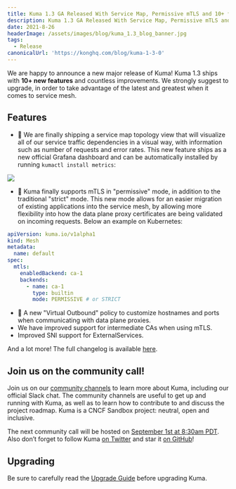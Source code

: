 ```yaml
---
title: Kuma 1.3 GA Released With Service Map, Permissive mTLS and 10+ features.
description: Kuma 1.3 GA Released With Service Map, Permissive mTLS and 10+ features.
date: 2021-8-26
headerImage: /assets/images/blog/kuma_1.3_blog_banner.jpg
tags:
  - Release
canonicalUrl: 'https://konghq.com/blog/kuma-1-3-0'
---
```


We are happy to announce a new major release of Kuma! Kuma 1.3 ships with **10+ new features** and countless improvements. We strongly suggest to upgrade, in order to take advantage of the latest and greatest when it comes to service mesh.

## Features

* 🚀 We are finally shipping a service map topology view that will visualize all of our service traffic dependencies in a visual way, with information such as number of requests and error rates. This new feature ships as a new official Grafana dashboard and can be automatically installed by running `kumactl install metrics`:

![](/images/blog/kuma_1_3_0_service_map.png)

* 🚀 Kuma finally supports mTLS in "permissive" mode, in addition to the traditional "strict" mode. This new mode allows for an easier migration of existing applications into the service mesh, by allowing more flexibility into how the data plane proxy certificates are being validated on incoming requests. Below an example on Kubernetes:

```yaml
apiVersion: kuma.io/v1alpha1
kind: Mesh
metadata:
  name: default
spec:
  mtls:
    enabledBackend: ca-1
    backends:
      - name: ca-1
        type: builtin
        mode: PERMISSIVE # or STRICT
```

* 🚀 A new "Virtual Outbound" policy to customize hostnames and ports when communicating with data plane proxies.
* We have improved support for intermediate CAs when using mTLS.
* Improved SNI support for ExternalServices.

And a lot more! The full changelog is available [here](https://github.com/kumahq/kuma/blob/master/CHANGELOG.md).

## Join us on the community call!

Join us on our [community channels](https://kuma.io/community/) to learn more about Kuma, including our official Slack chat. The community channels are useful to get up and running with Kuma, as well as to learn how to contribute to and discuss the project roadmap. Kuma is a CNCF Sandbox project: neutral, open and inclusive.

The next community call will be hosted on [September 1st at 8:30am PDT](https://kuma.io/community/). Also don’t forget to follow Kuma [on Twitter](https://twitter.com/kumamesh) and star it [on GitHub](https://github.com/kumahq/kuma)!

## Upgrading

Be sure to carefully read the [Upgrade Guide](https://github.com/kumahq/kuma/blob/master/UPGRADE.md) before upgrading Kuma.
